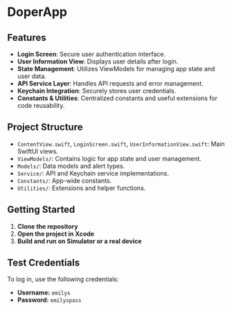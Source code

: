# DoperApp

## Features

- **Login Screen**: Secure user authentication interface.
- **User Information View**: Displays user details after login.
- **State Management**: Utilizes ViewModels for managing app state and user data.
- **API Service Layer**: Handles API requests and error management.
- **Keychain Integration**: Securely stores user credentials.
- **Constants & Utilities**: Centralized constants and useful extensions for code reusability.

## Project Structure

- `ContentView.swift`, `LoginScreen.swift`, `UserInformationView.swift`: Main SwiftUI views.
- `ViewModels/`: Contains logic for app state and user management.
- `Models/`: Data models and alert types.
- `Service/`: API and Keychain service implementations.
- `Constants/`: App-wide constants.
- `Utilities/`: Extensions and helper functions.

## Getting Started

1. **Clone the repository**
2. **Open the project in Xcode**
3. **Build and run on Simulator or a real device**

## Test Credentials

To log in, use the following credentials:

- **Username:** `emilys`
- **Password:** `emilyspass`

